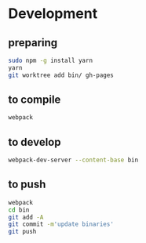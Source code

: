 # Development

## preparing

```bash
sudo npm -g install yarn
yarn
git worktree add bin/ gh-pages
```

## to compile

```bash
webpack
```

## to develop

```bash
webpack-dev-server --content-base bin
```

## to push

```bash
webpack
cd bin
git add -A
git commit -m'update binaries'
git push
```